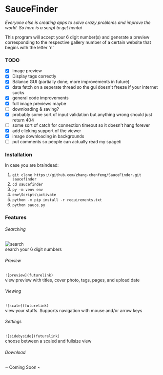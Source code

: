 # SauceFinder
*Everyone else is creating apps to solve crazy problems and improve the world. So here is a script to get hentai*

This program will accept your 6 digit number(s) and generate a preview corresponding to the respective gallery number of a certain website that begins with the letter 'n'


### TODO
- [x] Image preview
- [x] Display tags correctly
- [x] Balance GUI (partially done, more improvements in future)
- [x] data fetch on a seperate thread so the gui doesn't freeze if your internet sucks
- [x] general code improvements
- [x] full image previews maybe
- [ ] downloading & saving?
- [x] probably some sort of input validation but anything wrong should just return 404
- [ ] some sort of catch for connection timeout so it doesn't hang forever
- [x] add clicking support of the viewer
- [x] image downloading in backgrounds
- [ ] put comments so people can actually read my spageti

### Installation
In case you are braindead:
1. `git clone https://github.com/zhang-chenfeng/SauceFinder.git saucefinder`
2. `cd saucefinder`
3. `py -m venv env`
4. `env\Scripts\activate`
5. `python -m pip install -r requirements.txt`
6. `python sauce.py`

### Features

###### Searching
![search](https://cdn.discordapp.com/attachments/509538544457351193/677597134543126598/unknown.png)\
search your 6 digit numbers

###### Preview
`![preview](futurelink)`\
view preview with titles, cover photo, tags, pages, and upload date

###### Viewing
`![scale](futurelink)`\
view your stuffs. Supports navigation with mouse and/or arrow keys

###### Settings
`![sidebyside](futurelink)`\
choose between a scaled and fullsize view

###### Download 
~ Coming Soon ~
